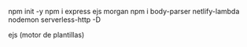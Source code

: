 npm init -y
npm i express ejs morgan
npm i body-parser netlify-lambda nodemon serverless-http -D

ejs (motor de plantillas)
